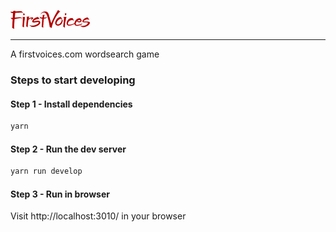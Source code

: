 ![logo](https://github.com/CharlieBodman/fv-games-boilerplate/blob/master/www/assets/images/logo.png?raw=true)

---

A firstvoices.com wordsearch game

### Steps to start developing

#### Step 1 - Install dependencies
```bash
yarn
```

#### Step 2 - Run the dev server
```bash
yarn run develop
```

#### Step 3 - Run in browser

Visit http://localhost:3010/ in your browser